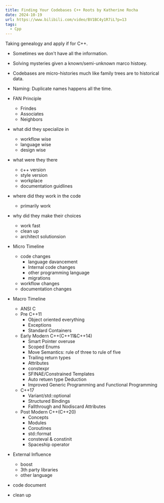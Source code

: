 ```yaml
---
title: Finding Your Codebases C++ Roots by Katherine Rocha
date: 2024-10-19
url: https://www.bilibili.com/video/BV1BC4y1R7iL?p=13
tags:
  - Cpp
---
```


Taking genealogy and apply if for C++.

- Sometimes we don't have all the information.
- Solving mysteries given a known/semi-unknown marco histoey.
- Codebases are micro-histories much like family trees are to historical data.

- Naming: Duplicate names happens all the time.
- FAN Principle
  - Frindes
  - Associates
  - Neighbors
- what did they specialize in
  - workflow wise
  - language wise
  - design wise
- what were they there
  - c++ version
  - style version
  - workplace
  - documentation guidlines
- where did they work in the code
  - primarily work
- why did they make their choices
  - work fast
  - clean up
  - architect solutionsion
- Micro Timeline
  - code changes
    - language davancement
    - Internal code changes
    - other programming language
    - migrations
  - workflow changes
  - documentation changes
- Macro Timeline
  - ANSI C
  - Pre C++11
    - Object oriented everything
    - Exceptions
    - Standard Containers
  - Early Modern C++(C++11&C++14)
    - Smart Pointer overuse
    - Scoped Enums
    - Move Semantics: rule of three to rule of five
    - Trailing return types
    - Attributes
    - constexpr
    - SFINAE/Constrained Templates
    - Auto retuen type Deduction
    - Improved Generic Programming and Functional Programming
  - C++17
    - Variant/std::optional
    - Structured Bindings
    - Fallthrough and Nodiscard Attributes
  - Post Modern C++(C++20)
    - Concepts
    - Modules
    - Coroutines
    - std::format
    - consteval & constinit
    - Spaceship operator
- External Influence
  - boost
  - 3th party libraries
  - other language
- code document
- clean up
